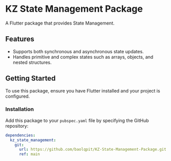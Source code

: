 # KZ State Management Package

A Flutter package that provides State Management.

## Features
- Supports both synchronous and asynchronous state updates.
- Handles primitive and complex states such as arrays, objects, and nested structures.


## Getting Started

To use this package, ensure you have Flutter installed and your project is configured.

### Installation

Add this package to your `pubspec.yaml` file by specifying the GitHub repository:

```yaml
dependencies:
  kz_state_management:
    git:
      url: https://github.com/baolqpit/KZ-State-Management-Package.git
      ref: main 
